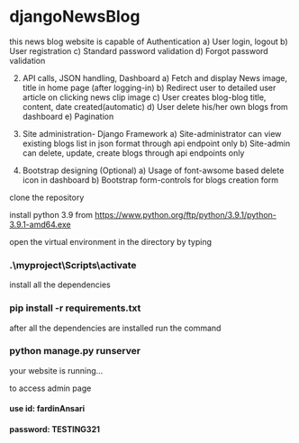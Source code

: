 # djangoNewsBlog

this news blog website is capable of
Authentication
a) User login, logout
b) User registration
c) Standard password validation
d) Forgot password validation

2. API calls, JSON handling, Dashboard
a) Fetch and display News image, title in home page (after logging-in)
b) Redirect user to detailed user article on clicking news clip image
c) User creates blog-blog title, content, date created(automatic)
d) User delete his/her own blogs from dashboard
e) Pagination

3. Site administration- Django Framework
a) Site-administrator can view existing blogs list in json format through api
endpoint only
b) Site-admin can delete, update, create blogs through api endpoints only

4. Bootstrap designing (Optional)
a) Usage of font-awsome based delete icon in dashboard
b) Bootstrap form-controls for blogs creation form


clone the repository

install python 3.9 from 
https://www.python.org/ftp/python/3.9.1/python-3.9.1-amd64.exe

open the virtual environment in the directory by typing
### .\myproject\Scripts\activate

install all the dependencies
### pip install -r requirements.txt

after all the dependencies are installed run the command
### python manage.py runserver

your website is running...

to access admin page 
#### use id: fardinAnsari
#### password: TESTING321
